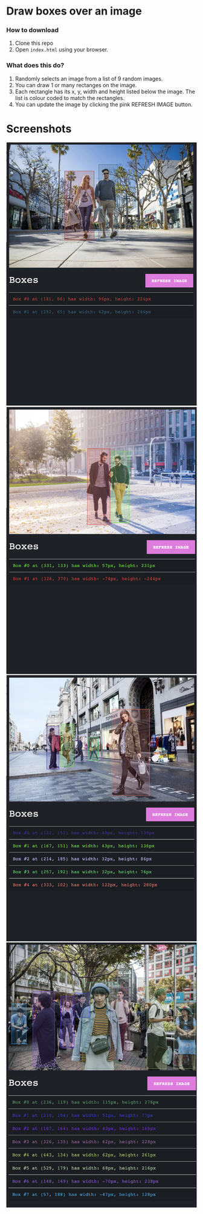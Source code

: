 # Draw boxes over an image

### How to download
1. Clone this repo
2. Open `index.html` using your browser.

### What does this do?

1. Randomly selects an image from a list of 9 random images.
2. You can draw 1 or many rectanges on the image.
3. Each rectangle has its x, y, width and height listed below the image. The list is colour coded to match the rectangles.
4. You can update the image by clicking the pink REFRESH IMAGE button.

# Screenshots

<img src="https://raw.githubusercontent.com/shenders13/drawing-boxes-over-image/master/screenshots/one.png" /><br/>
<img src="https://raw.githubusercontent.com/shenders13/drawing-boxes-over-image/master/screenshots/two.png" /><br/>
<img src="https://raw.githubusercontent.com/shenders13/drawing-boxes-over-image/master/screenshots/three.png" /><br/>
<img src="https://raw.githubusercontent.com/shenders13/drawing-boxes-over-image/master/screenshots/four.png" />

